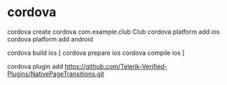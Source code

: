 # cordova

cordova create cordova com.example.club Club
cordova platform add ios
cordova platform add android

cordova build ios
[
cordova prepare ios
cordova compile ios
]


cordova plugin add https://github.com/Telerik-Verified-Plugins/NativePageTransitions.git